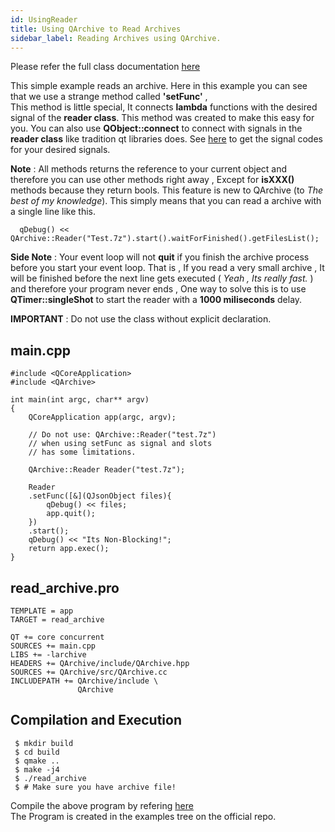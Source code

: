 ```yaml
---
id: UsingReader
title: Using QArchive to Read Archives
sidebar_label: Reading Archives using QArchive.
---
```


Please refer the full class documentation [here](QArchiveReader.md)

This simple example reads an archive. 
Here in this example you can see that we use a strange method called **'setFunc'** ,   
This method is little special, It connects **lambda** functions with the desired   
signal of the **reader class**. This method was created to make this easy for   
you. You can also use **QObject::connect** to connect with signals in the   
**reader class** like tradition qt libraries does. See [here](QArchiveSignalCodes.md) to get the signal
codes for your desired signals.

**Note** : All methods returns the reference to your current object and therefore you
can use other methods right away , Except for **isXXX()** methods because they return
bools. This feature is new to QArchive (to *The best of my knowledge*). This simply
means that you can read a archive with a single line like this.

```
  qDebug() << QArchive::Reader("Test.7z").start().waitForFinished().getFilesList();
```

**Side Note** : Your event loop will not **quit** if you finish the archive process
before you start your event loop. That is , If you read a very small archive , It 
will be finished before the next line gets executed ( *Yeah , Its really fast.* )   
and therefore your program never ends , One way to solve this is to use   
**QTimer::singleShot** to start the reader with a **1000 miliseconds** delay.

**IMPORTANT** : Do not use the class without explicit declaration.

## main.cpp

```
#include <QCoreApplication>
#include <QArchive>

int main(int argc, char** argv)
{
    QCoreApplication app(argc, argv);

    // Do not use: QArchive::Reader("test.7z")
    // when using setFunc as signal and slots
    // has some limitations.

    QArchive::Reader Reader("test.7z");

    Reader
    .setFunc([&](QJsonObject files){
        qDebug() << files;
        app.quit();
    })
    .start();
    qDebug() << "Its Non-Blocking!";
    return app.exec();
}
```

## read_archive.pro

```
TEMPLATE = app
TARGET = read_archive

QT += core concurrent
SOURCES += main.cpp
LIBS += -larchive
HEADERS += QArchive/include/QArchive.hpp
SOURCES += QArchive/src/QArchive.cc
INCLUDEPATH += QArchive/include \
               QArchive
```

## Compilation and Execution

```
 $ mkdir build
 $ cd build
 $ qmake ..
 $ make -j4
 $ ./read_archive
 $ # Make sure you have archive file!
```

Compile the above program by refering [here](AddingToYourQtProject.md)   
The Program is created in the examples tree on the official repo.

